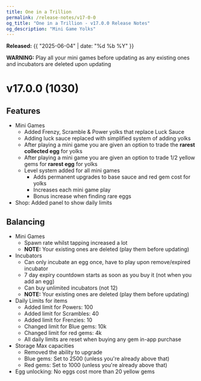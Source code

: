 ```yaml
---
title: One in a Trillion
permalink: /release-notes/v17-0-0
og_title: "One in a Trillion - v17.0.0 Release Notes"
og_description: "Mini Game Yolks"
---
```

**Released:** {{ "2025-06-04" | date: "%d %b %Y" }}

**WARNING:** Play all your mini games before updating as any existing ones and incubators are deleted upon updating

# v17.0.0 (1030)
## Features
- Mini Games
  - Added Frenzy, Scramble & Power yolks that replace Luck Sauce
  - Adding luck sauce replaced with simplified system of adding yolks
  - After playing a mini game you are given an option to trade the **rarest collected egg** for yolks
  - After playing a mini game you are given an option to trade 1/2 yellow gems for **rarest egg** for yolks
  - Level system added for all mini games
    - Adds permanent upgrades to base sauce and red gem cost for yolks
    - Increases each mini game play
    - Bonus increase when finding rare eggs
- Shop: Added panel to show daily limits

## Balancing
- Mini Games
  - Spawn rate whilst tapping increased a lot
  - **NOTE:** Your existing ones are deleted (play them before updating)
- Incubators
  - Can only incubate an egg once, have to play upon remove/expired incubator
  - 7 day expiry countdown starts as soon as you buy it (not when you add an egg)
  - Can buy unlimited incubators (not 12)
  - **NOTE:** Your existing ones are deleted (play them before updating)
- Daily Limits for items
  - Added limit for Powers: 100
  - Added limit for Scrambles: 40
  - Added limit for Frenzies: 10
  - Changed limit for Blue gems: 10k
  - Changed limit for red gems: 4k
  - All daily limits are reset when buying any gem in-app purchase
- Storage Max capacities
  - Removed the ability to upgrade
  - Blue gems: Set to 2500 (unless you're already above that)
  - Red gems: Set to 1000 (unless you're already above that)
- Egg unlocking: No eggs cost more than 20 yellow gems
